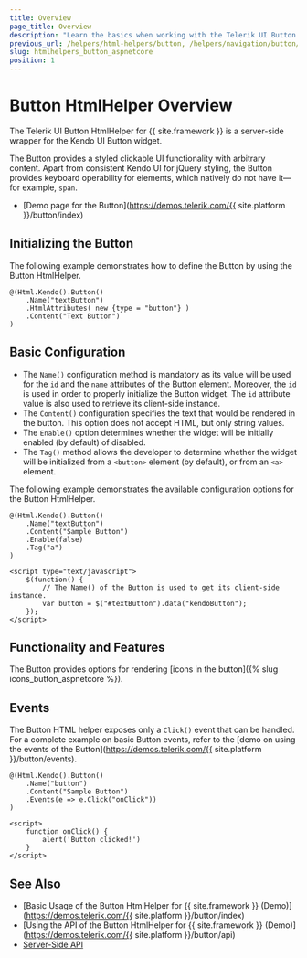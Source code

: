 ```yaml
---
title: Overview
page_title: Overview
description: "Learn the basics when working with the Telerik UI Button HtmlHelper for {{ site.framework }}."
previous_url: /helpers/html-helpers/button, /helpers/navigation/button/overview
slug: htmlhelpers_button_aspnetcore
position: 1
---
```


# Button HtmlHelper Overview

The Telerik UI Button HtmlHelper for {{ site.framework }} is a server-side wrapper for the Kendo UI Button widget.

The Button provides a styled clickable UI functionality with arbitrary content. Apart from consistent Kendo UI for jQuery styling, the Button provides keyboard operability for elements, which natively do not have it&mdash;for example, `span`.

* [Demo page for the Button](https://demos.telerik.com/{{ site.platform }}/button/index)

## Initializing the Button

The following example demonstrates how to define the Button by using the Button HtmlHelper.

```
@(Html.Kendo().Button()
    .Name("textButton")
    .HtmlAttributes( new {type = "button"} )
    .Content("Text Button")
)
```

## Basic Configuration

* The `Name()` configuration method is mandatory as its value will be used for the `id` and the `name` attributes of the Button element. Moreover, the `id` is used in order to properly initialize the Button widget. The `id` attribute value is also used to retrieve its client-side instance.
* The `Content()` configuration specifies the text that would be rendered in the button. This option does not accept HTML, but only string values.
* The `Enable()` option determines whether the widget will be initially enabled (by default) of disabled.
* The `Tag()` method allows the developer to determine whether the widget will be initialized from a `<button>` element (by default), or from an `<a>` element.

The following example demonstrates the available configuration options for the Button HtmlHelper.

```
@(Html.Kendo().Button()
	.Name("textButton")
	.Content("Sample Button")
	.Enable(false)
	.Tag("a")
)

<script type="text/javascript">
    $(function() {
        // The Name() of the Button is used to get its client-side instance.
        var button = $("#textButton").data("kendoButton");
    });
</script>
```

## Functionality and Features

The Button provides options for rendering [icons in the button]({% slug icons_button_aspnetcore %}).

## Events

The Button HTML helper exposes only a `Click()` event that can be handled. For a complete example on basic Button events, refer to the [demo on using the events of the Button](https://demos.telerik.com/{{ site.platform }}/button/events).

```
@(Html.Kendo().Button()
	.Name("button")
	.Content("Sample Button")
	.Events(e => e.Click("onClick"))
)

<script>
	function onClick() {
		alert('Button clicked!')
	}
</script>
```

## See Also

* [Basic Usage of the Button HtmlHelper for {{ site.framework }} (Demo)](https://demos.telerik.com/{{ site.platform }}/button/index)
* [Using the API of the Button HtmlHelper for {{ site.framework }} (Demo)](https://demos.telerik.com/{{ site.platform }}/button/api)
* [Server-Side API](/api/button)
